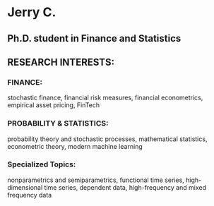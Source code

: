 # Jerry C.
## Ph.D. student in Finance and Statistics
## RESEARCH INTERESTS: 
### FINANCE: 
stochastic finance, financial risk measures, financial econometrics, empirical asset pricing, FinTech
### PROBABILITY & STATISTICS:
probability theory and stochastic processes, mathematical statistics, econometric theory, modern machine learning
### Specialized Topics: 
nonparametrics and semiparametrics, functional time series, high-dimensional time series, dependent data, high-frequency and mixed frequency data
  
